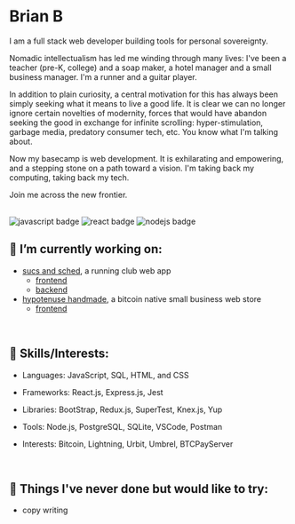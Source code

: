 # Brian B

I am a full stack web developer building tools for personal sovereignty.

Nomadic intellectualism has led me winding through many lives: I've been a teacher (pre-K, college) and a soap maker, a hotel manager and a small business manager. I'm a runner and a guitar player.

In addition to plain curiosity, a central motivation for this has always been simply seeking what it means to live a good life. It is clear we can no longer ignore certain novelties of modernity, forces that would have abandon seeking the good in exchange for infinite scrolling: hyper-stimulation, garbage media, predatory consumer tech, etc. You know what I'm talking about.

Now my basecamp is web development. It is exhilarating and empowering, and a stepping stone on a path toward a vision. I'm taking back my computing, taking back my tech.

Join me across the new frontier.

</br>

<div>
<img src="https://img.shields.io/badge/JavaScript-323330?style=for-the-badge&logo=javascript&logoColor=F7DF1E" alt="javascript badge"/>
<img src="https://img.shields.io/badge/React-20232A?style=for-the-badge&logo=react&logoColor=61DAFB" alt="react badge"/>
<img src="https://img.shields.io/badge/Node.js-339933?style=for-the-badge&logo=nodedotjs&logoColor=white" alt="nodejs badge"/>
</div>

## 🔭 I’m currently working on:
  - <a href='https://www.sucsandsched.netlify.app'>sucs and sched</a>, a running club web app
    - <a href='https://github.com/bbellify/sucsandsched-frontend'>frontend</a>
    - <a href='https://github.com/bbellify/sucsandsched-backend'>backend</a>
  - <a href='http://www.hypotenusehandmade.shop/'>hypotenuse handmade</a>, a bitcoin native small business web store
    - <a href='https://github.com/bbellify/hypotenusehandmade-frontend'>frontend</a>

</br>

<!-- 

## 🌱 I’m currently learning:
 - hoon 

</br>
-->

## 🔌 Skills/Interests:
- Languages: JavaScript, SQL, HTML, and CSS

- Frameworks: React.js, Express.js, Jest

- Libraries: BootStrap, Redux.js, SuperTest, Knex.js, Yup

- Tools: Node.js, PostgreSQL, SQLite, VSCode, Postman

- Interests: Bitcoin, Lightning, Urbit, Umbrel, BTCPayServer

</br>

## 📌 Things I've never done but would like to try:
  - copy writing

</br>
